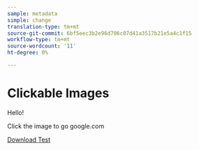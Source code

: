 ```yaml
---
sample: metadata
simple: change
translation-type: tm+mt
source-git-commit: 6bf5eec3b2e96d706c07d41a3517b21e5a4c1f15
workflow-type: tm+mt
source-wordcount: '11'
ht-degree: 0%

---
```


# Clickable Images

Hello!

Click the image to go google.com

[Download Test](/help/testing/downloads-and-stuff.md)
